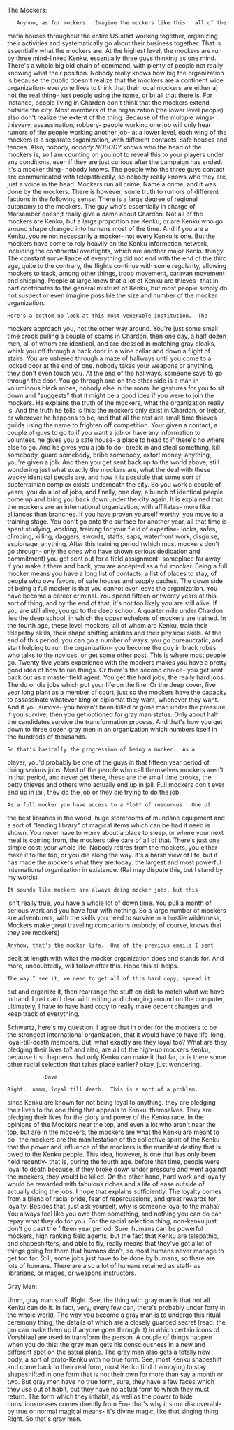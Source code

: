 
The Mockers:

       Anyhow, as for mockers.  Imagine the mockers like this:  all of the
mafia houses throughout the entire US start working together, organizing
their activities and systematically go about their business together.
That is essentially what the mockers are.  At the highest level, the
mockers are run by three mind-linked Kenku, essentially three guys
thinking as one mind.  There's a whole big old chain of command, with
plenty of people not really knowing what their position.  Nobody really
knows how big the organization is because the public doesn't realize that
the mockers are a continent wide organization- everyone likes to think
that their local mockers are either a) not the real thing- just people
using the name, or b) all that there is.  For instance, people living in
Chardon don't think that the mockers extend outside the city.  Most
members of the organization (the lower level people) also don't realize
the extent of the thing.  Because of the multiple wings- thievery,
assassination, robbery- people working one job will only hear rumors of
the people working another job- at a lower level, each wing of the mockers
is a separate organization, with different contacts, safe houses and
fences.
       Also, nobody, *nobody* _NOBODY_ knows who the head of the mockers
is, so I am counting on you not to reveal this to your players under any
conditions, even if they are just curious after the campaign has ended.
It's a mocker thing- nobody knows.  The people who the three guys contact
are communicated with telepathically, so nobody really knows who they are,
just a voice in the head.
	Mockers run all crime.  Name a crime, and it was done by the
mockers.  There is however, some truth to rumors of different factions in
the following sense:  There is a large degree of regional autonomy to the
mockers.  The guy who's essentially in charge of Marsember doesn;t really
give a damn about Chardon.  Not all of the mockers are Kenku, but a large
proportion are Kenku, or are Kenku who go around shape changed into humans
most of the time.  And if you are a Kenku, you re not necessarily a
mocker- not every Kenku is one.  But the mockers have come to rely heavily
on the Kenku information network, including the continental overflights,
which are another major Kenku thingy.  The constant surveillance of
everything did not end with the end of the third age, quite to the
contrary, the flights continue with some regularity, allowing mockers to
track, among other things, troop movement, caravan movement and shipping.
	People at large know that a lot of Kenku are thieves- that in part
contributes to the general mistrust of Kenku, but most people simply  do
not suspect or even imagine possible the size and number of the mocker
organization.
 
	Here's a bottom-up look at this most venerable institution.  The
mockers approach you, not the other way around.  You're just some small
time crook pulling a couple of scams in Chardon, then one day, a half
dozen men, all of whom are identical, and are dressed in matching gray
cloaks, whisk you off through a back door in a wine cellar and down a
flight of stairs.  You are ushered through a maze of hallways until you
come to a locked door at the end of one.  nobody takes your weapons or
anything, they don't even touch you.  At the end of the hallways, someone
says to go through the door.  You go through and on the other side is a
man in voluminous black robes, nobody else in the room.  he gestures for
you to sit down and "suggests" that it might be a good idea if you were to
join the mockers.
	He explains the truth of the mockers, what the organization really
is.  And the truth he tells is this:  the mockers only exist in Chardon,
or Irebor, or wherever he happens to be, and that all the rest are small
time thieves guilds using the name to frighten off competition.  Your
given a contact, a couple of guys to go to if you want a job or have any
information to volunteer.  he gives you a safe house- a place to head to
if there's no where else to go.  And he gives you a job to do- break in
and steal something, kill somebody, guard somebody, bribe somebody, extort
money, anything, you're given a job.  And then you get sent back up to the
world above, still wondering just what exactly the mockers are, what the
deal with these wacky identical people are, and how it is possible that
some sort of subterrainian complex exists underneath the city.
 	So you work a couple of years, you do a lot of jobs, and finally,
one day, a bunch of identical people come up and bring you back down under
the city again.  It is explained that the mockers are an international
organization, with affiliates- more like alliances than branches.  If you
have proven yourself worthy, you move to a training stage.  You don't go
onto the surface for another year, all that time is spent studying,
working, training for your field of expertise- locks, safes, climbing,
killing, daggers, swords, staffs, saps, waterfront work, disguise,
espionage, anything.  After this training period (which most mockers don't
go through- only the ones who have shown serious dedication and
commitment) you get sent out for a field assignment- someplace far away.
if you make it there and back, you are accepted as a full mocker.  Being a
full mocker means you have a long list of contacts, a list of places to
stay, of people who owe favors, of safe houses and supply caches.  The
down side of being a full mocker is that you cannot ever leave the
organization.  You have become a career criminal.
	You spend fifteen or twenty years at this sort of thing, and by
the end of that, it's not too likely you are still alive.  If you are
still alive, you go to the deep school.  A quarter mile under Chardon lies
the deep school, in which the upper echelons of mockers are trained.  In
the fourth age, these level mockers, all of whom are Kenku, train their
telepathy skills, their shape shifting abilities and their physical
skills.  At the end of this period, you can go a number of ways:  you go
bureaucratic, and start helping to run the organization- you become the
guy in black robes who talks to the novices, or get some other post.  This
is where most people go.  Twenty five years experience with the mockers
makes you have a pretty good idea of how to run things.  Or there's the
second choice- you get sent back out as a master field agent.  You get the
hard jobs, the really hard jobs.  The do or die jobs which put your life
on the line.  Or the deep cover, five year long plant as a member of
court, just so the mockers have the capacity to assassinate whatever king
or diplomat they want, whenever they want.  And if you survive- you
haven't been killed or gone mad under the pressure, if you survive, then
you get optioned for gray man status.  Only about half the candidates
survive the transformation process.  And that's how you get down to three
dozen gray men in an organization which numbers itself in the hundreds of
thousands.
 
	So that's basically the progression of being a mocker.  As a
player, you'd probably be one of the guys in that fifteen year period of
doing serious jobs.  Most of the people who call themselves mockers aren't
in that period, and never get there, these are the small time crooks, the
petty thieves and others who actually end up in jail.  Full mockers don't
ever end up in jail, they do the job or they die trying to do the job.
 
	As a full mocker you have access to a *lot* of resources.  One of
the best libraries in the world, huge storerooms of mundane equipment and
a sort of "lending library" of magical items which can be had if need is
shown.  You never have to worry about a place to sleep, or where your next
meal is coming from, the mockers take care of all of that.  There's just
one simple cost:  your whole life.  Nobody retires from the mockers, you
either make it to the top, or you die along the way.  it's a harsh view of
life, but it has made the mockers what they are today:  the largest and
most powerful international organization in existence.  (Rai may dispute
this, but I stand by my words)
 
	It sounds like mockers are always doing mocker jobs, but this
isn't really true, you have a whole lot of down time.  You pull a month of
serious work and you have four with nothing.  So a large number of mockers
are adventurers, with the skills you need to survive in a hostile
wilderness, Mockers make great traveling companions (nobody, of course,
knows that they are mockers)
 
	Anyhow, that's the mocker life.  One of the previous emails I sent
dealt at length with what the mocker organization does and stands for.
And more, undoubtedly, will follow after this.  Hope this all helps.
 
	The way I see it, we need to get all of this hard copy, spread it
out and organize it, then rearrange the stuff on disk to match what we
have in hand.  I just can't deal with editing and changing around on the
computer, ultimately, I have to have hard copy to really make decent
changes and keep track of everything.
 
 Schwartz,
       here's my question: I agree that in order for the mockers to be the
 strongest international organization, that it would have to have
life-long,
 loyal-till-death members. But, what exactly are they loyal too? What are
they
 pledging their lives to? and also, are all of the high-up mockers Kenku,
 because it so happens that only Kenku can make it that far, or is there
some
 other racial selection that takes place earlier? okay, just wondering.

               -Dave

	Right.  ummm, loyal till death.  This is a sort of a problem,
since Kenku are known for not being loyal to anything.  they are pledging
their lives to the one thing that appeals to Kenku:  themselves.  They are
pledging their lives for the glory and power of the Kenku race.  In the
opinions of the Mockers near the top, and even a lot who aren't near the
top, but are in the mockers, the mockers are what the Kenku are meant to
do- the mockers are the manifestation of the collective spirit of the
Kenku- that the power and influence of the mockers is the manifest destiny
that is owed to the Kenku people.  This idea, however, is one that has
only been held recently- that is, during the fourth age.  before that
time, people were loyal to death because, if they broke down under
pressure and went against the mockers, they would be killed.  On the other
hand, hard work and loyalty would be rewarded with fabulous riches and a
life of ease outside of actually doing the jobs.  I hope that explains
sufficiently.  The loyalty comes from a blend of racial pride, fear of
repercussions, and great rewards for loyalty.  Besides that, just ask
yourself, why is someone loyal to the mafia?  You always feel like you owe
them something, and nothing you can do can repay what they do for you.
  For the racial selection thing, non-kenku just don't go past the fifteen
year period.  Sure, humans can be powerful mockers, high ranking field
agents, but the fact that Kenku are telepathic, and shapeshifters, and
able to fly, really means that they've got a lot of things going for them
that humans don't, so most humans never manage to get too far.  Still,
some jobs just have to be done by humans, so there are lots of humans.
There are also a lot of humans retained as staff- as librarians, or mages,
or weapons instructors.

Gray Men:

Umm, gray man stuff.  Right.  See, the thing with gray man is that
not all Kenku can do it.  In fact, very, every few can, there's probably
under forty in the whole world.  The way you become a gray man is to
undergo this ritual ceremony thing, the details of which are a closely
guarded secret (read:  the gm can make them up if anyone goes through it)
in which certain icons of Vorshitaal are used to transform the person.  A
couple of things happen when you do this:  the gray man gets his
consciousness in a new and different spot on the astral plane.  The gray
man also gets a totally new body, a sort of proto-Kenku with no true form.
See, most Kenku shapeshift and come back to their real form, most Kenku
find it annoying to stay shapeshifted in one form that is not their own
for more than say a month or two.  But gray men have no true form, sure,
they have a few faces which they use out of habit, but they have no actual
form to which they must return.  The form which they inhabit, as well as
the power to hide consciousnesses comes directly from Eru- that's why it's
not discoverable by true or normal magical means- it's divine magic, like
that singing thing.  Right.  So that's gray men.


